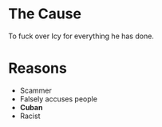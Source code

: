 # The Cause
To fuck over Icy for everything he has done.
# Reasons
- Scammer
- Falsely accuses people
- **Cuban**
- Racist
